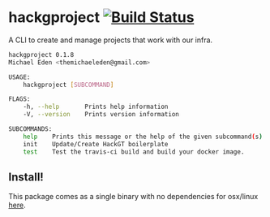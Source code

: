 # hackgproject [![Build Status](https://travis-ci.org/HackGT/hackgproject.svg?branch=master)](https://travis-ci.org/HackGT/hackgproject)
A CLI to create and manage projects that work with our infra.

```bash
hackgproject 0.1.8
Michael Eden <themichaeleden@gmail.com>

USAGE:
    hackgproject [SUBCOMMAND]

FLAGS:
    -h, --help       Prints help information
    -V, --version    Prints version information

SUBCOMMANDS:
    help    Prints this message or the help of the given subcommand(s)
    init    Update/Create HackGT boilerplate
    test    Test the travis-ci build and build your docker image.
```

## Install!

This package comes as a single binary with no dependencies for osx/linux
[here](https://github.com/HackGT/hackgproject/releases/latest).

